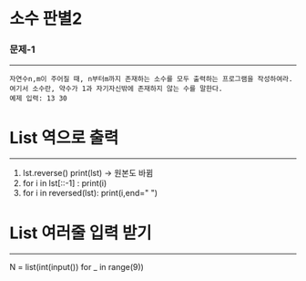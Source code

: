 # 소수 판별2

### 문제-1
-------------------------------------------------------------------------------
```
자연수n,m이 주어질 때, n부터m까지 존재하는 소수를 모두 출력하는 프로그램을 작성하여라. 
여기서 소수란, 약수가 1과 자기자신밖에 존재하지 않는 수를 말한다.
예제 입력: 13 30
```
# List 역으로 출력
--------------------------------------------------------------------------------
1. lst.reverse()
     print(lst)  ->  원본도 바뀜
2. for i in lst[::-1] :
     print(i)
3. for i in reversed(lst):
     print(i,end=" ")

# List 여러줄 입력 받기
---------------------------------------------------------------------------------
N = list(int(input()) for _ in range(9))
